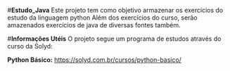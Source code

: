 #**Estudo_Java**
Este projeto tem como objetivo armazenar os exercícios do estudo da linguagem python 
Além dos exercícios do curso, serão amazenados exercícios de java de diversas fontes também.

#**Informações Utéis**
O projeto segue um programa de estudos através do curso da Solyd:

**Python Básico:** https://solyd.com.br/cursos/python-basico/
